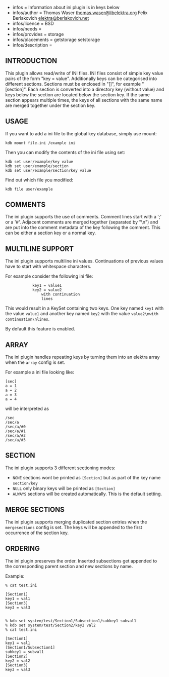 - infos = Information about ini plugin is in keys below
- infos/author = Thomas Waser <thomas.waser@libelektra.org> Felix Berlakovich <elektra@berlakovich.net> 
- infos/licence = BSD
- infos/needs =
- infos/provides = storage
- infos/placements = getstorage setstorage
- infos/description = 

## INTRODUCTION ##

This plugin allows read/write of INI files. INI files consist of simple
key value pairs of the form "key = value". Additionally keys can be
categorised into different sections. Sections must be enclosed in "[]",
for example "[section]". Each section is converted into a directory key
(without value) and keys below the section are located below the section
key. If the same section appears multiple times, the keys of all sections
with the same name are merged together under the section key.

## USAGE ##

If you want to add a ini file to the global key database, simply use mount:

    kdb mount file.ini /example ini

Then you can modify the contents of the ini file using set:

    kdb set user/example/key value
    kdb set user/example/section
    kdb set user/example/section/key value

Find out which file you modified:

    kdb file user/example

## COMMENTS ##

The ini plugin supports the use of comments. Comment lines start with
a ';' or a '#'. Adjacent comments are merged together (separated by
"\n") and are put into the comment metadata of the key following the
comment. This can be either a section key or a normal key.



## MULTILINE SUPPORT ##

The ini plugin supports multiline ini values. Continuations of previous values
have to start with whitespace characters. 

For example consider the following ini file:

                key1 = value1
                key2 = value2
                    with continuation
                    lines

This would result in a KeySet containing two keys. One key named `key1` with the value `value1` and 
another key named `key2` with the value `value2\nwith continuation\nlines`.

By default this feature is enabled.


## ARRAY ##

The ini plugin handles repeating keys by turning them into an elektra array when the `array` config is set.

For example a ini file looking like:
```
[sec]
a = 1
a = 2
a = 3
a = 4
```
will be interpreted as
```
/sec
/sec/a
/sec/a/#0
/sec/a/#1
/sec/a/#2
/sec/a/#3

```

## SECTION ##

The ini plugin supports 3 different sectioning modes:

* `NONE`
sections wont be printed as `[Section]` but as part of the key name `section/key`
* `NULL`
only binary keys will be printed as `[Section]`
* `ALWAYS`
sections will be created automatically. This is the default setting.

## MERGE SECTIONS ##

The ini plugin supports merging duplicated section entries when the `mergesections` config is set.
The keys will be appended to the first occurrence of the section key. 


## ORDERING ##

The ini plugin preserves the order.
Inserted subsections get appended to the corresponding parent section and new sections by name.

Example:

```
% cat test.ini

[Section1]
key1 = val1
[Section3]
key3 = val3


% kdb set system/test/Section1/Subsection1/subkey1 subval1
% kdb set system/test/Section2/key2 val2
% cat test.ini

[Section1]
key1 = val1
[Section1/Subsection1]
subkey1 = subval1
[Section2]
key2 = val2
[Section3]
key3 = val3


```
